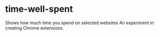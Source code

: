 # time-well-spent
Shows how much time you spend on selected websites
An experiment in creating Chrome extensions. 
